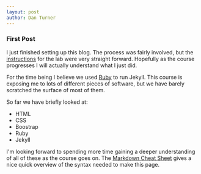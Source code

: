 ```yaml
---
layout: post
author: Dan Turner
---
```


### First Post

I just finished setting up this blog. The process was fairly involved, but the [instructions](http://mark.goadrich.com/courses/csci340f19/labs/lab3.html) for the lab were very straight forward.  Hopefully as the course progresses I will actually understand what I just did.

For the time being I believe we used [Ruby](https://rubyinstaller.org/) to run Jekyll. This course is exposing me to lots of different pieces of software, but we have barely  scratched the surface of most of them.

So far we have briefly looked at:
- HTML
- CSS
- Boostrap
- Ruby
- Jekyll

I'm looking forward to spending more time gaining a deeper understanding of all of these as the course goes on. The [Markdown Cheat Sheet](https://www.markdownguide.org/cheat-sheet/) gives a nice quick overview of the syntax needed to make this page.

